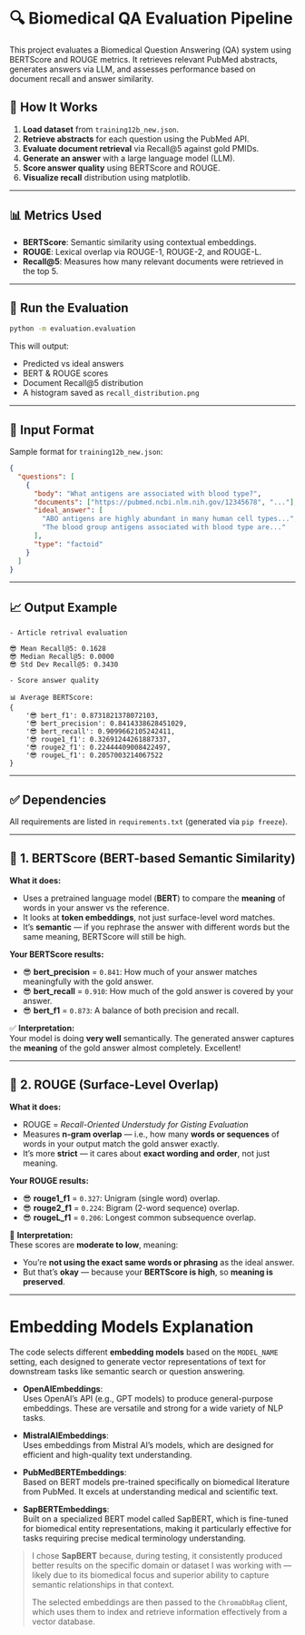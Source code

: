 # 🔍 Biomedical QA Evaluation Pipeline

This project evaluates a Biomedical Question Answering (QA) system using BERTScore and ROUGE metrics. 
It retrieves relevant PubMed abstracts, generates answers via LLM, and assesses performance based on document recall and answer similarity.


## 🚀 How It Works

1. **Load dataset** from `training12b_new.json`.
2. **Retrieve abstracts** for each question using the PubMed API.
3. **Evaluate document retrieval** via Recall@5 against gold PMIDs.
4. **Generate an answer** with a large language model (LLM).
5. **Score answer quality** using BERTScore and ROUGE.
6. **Visualize recall** distribution using matplotlib.

---

## 📊 Metrics Used

- **BERTScore**: Semantic similarity using contextual embeddings.
- **ROUGE**: Lexical overlap via ROUGE-1, ROUGE-2, and ROUGE-L.
- **Recall@5**: Measures how many relevant documents were retrieved in the top 5.

---


## 🧪 Run the Evaluation

```bash
python -m evaluation.evaluation
```

This will output:

- Predicted vs ideal answers
- BERT & ROUGE scores
- Document Recall@5 distribution
- A histogram saved as `recall_distribution.png`

---

## 📁 Input Format

Sample format for `training12b_new.json`:

```json
{
  "questions": [
    {
      "body": "What antigens are associated with blood type?",
      "documents": ["https://pubmed.ncbi.nlm.nih.gov/12345678", "..."],
      "ideal_answer": [
        "ABO antigens are highly abundant in many human cell types...",
        "The blood group antigens associated with blood type are..."
      ],
      "type": "factoid"
    }
  ]
}
```

---

## 📈 Output Example

```
- Article retrival evaluation

😎 Mean Recall@5: 0.1628
😎 Median Recall@5: 0.0000
😎 Std Dev Recall@5: 0.3430

- Score answer quality

📊 Average BERTScore:
{ 
	'😎 bert_f1': 0.8731821378072103,
	'😎 bert_precision': 0.8414338628451029,
	'😎 bert_recall': 0.9099662105242411,
	'😎 rouge1_f1': 0.32691244261887337,
	'😎 rouge2_f1': 0.22444409008422497,
	'😎 rougeL_f1': 0.2057003214067522
}
```

---

## ✅ Dependencies

All requirements are listed in `requirements.txt` (generated via `pip freeze`).

---




## 🧠 1. BERTScore (BERT-based Semantic Similarity)

**What it does:**
- Uses a pretrained language model (**BERT**) to compare the **meaning** of words in your answer vs the reference.
- It looks at **token embeddings**, not just surface-level word matches.
- It’s **semantic** — if you rephrase the answer with different words but the same meaning, BERTScore will still be high.

**Your BERTScore results:**
- 😎 **bert_precision** = `0.841`: How much of your answer matches meaningfully with the gold answer.
- 😎 **bert_recall** = `0.910`: How much of the gold answer is covered by your answer.
- 😎 **bert_f1** = `0.873`: A balance of both precision and recall.

✅ **Interpretation:**  
Your model is doing **very well** semantically. The generated answer captures the **meaning** of the gold answer almost completely. Excellent!

---

## 📝 2. ROUGE (Surface-Level Overlap)

**What it does:**
- ROUGE = *Recall-Oriented Understudy for Gisting Evaluation*
- Measures **n-gram overlap** — i.e., how many **words or sequences** of words in your output match the gold answer exactly.
- It’s more **strict** — it cares about **exact wording and order**, not just meaning.

**Your ROUGE results:**
- 😎 **rouge1_f1** = `0.327`: Unigram (single word) overlap.
- 😎 **rouge2_f1** = `0.224`: Bigram (2-word sequence) overlap.
- 😎 **rougeL_f1** = `0.206`: Longest common subsequence overlap.

🚫 **Interpretation:**  
These scores are **moderate to low**, meaning:
- You’re **not using the exact same words or phrasing** as the ideal answer.
- But that’s **okay** — because your **BERTScore is high**, so **meaning is preserved**.


---


# Embedding Models Explanation

The code selects different **embedding models** based on the `MODEL_NAME` setting, each designed to generate vector representations of text for downstream tasks like semantic search or question answering.

- **OpenAIEmbeddings**:  
  Uses OpenAI’s API (e.g., GPT models) to produce general-purpose embeddings. These are versatile and strong for a wide variety of NLP tasks.

- **MistralAIEmbeddings**:  
  Uses embeddings from Mistral AI’s models, which are designed for efficient and high-quality text understanding.

- **PubMedBERTEmbeddings**:  
  Based on BERT models pre-trained specifically on biomedical literature from PubMed. It excels at understanding medical and scientific text.

- **SapBERTEmbeddings**:  
  Built on a specialized BERT model called SapBERT, which is fine-tuned for biomedical entity representations, making it particularly effective for tasks requiring precise medical terminology understanding.



>I chose **SapBERT** because, during testing, it consistently produced better results on the specific domain or dataset I was working with — likely due to its biomedical focus and superior ability to capture semantic relationships in that context.
>
>
> The selected embeddings are then passed to the `ChromaDbRag` client, which uses them to index and retrieve information effectively from a vector database.
